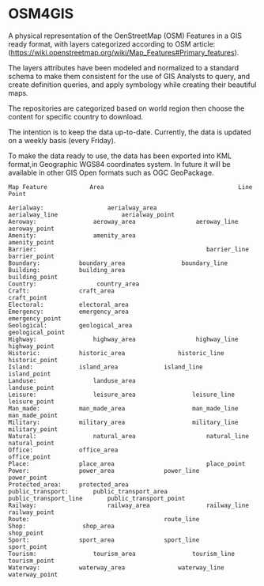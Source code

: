 # OSM4GIS
A physical representation of the OenStreetMap (OSM) Features in a GIS ready format, with layers categorized according to OSM article: (https://wiki.openstreetmap.org/wiki/Map_Features#Primary_features).

The layers attributes have been modeled and normalized to a standard schema to make them consistent for the use of GIS Analysts to query, and create definition queries, and apply symbology while creating their beautiful maps.

The repositories are categorized based on world region then choose the content for specific country to download.

The intention is to keep the data up-to-date.
Currently, the data is updated on a weekly basis (every Friday).

To make the data ready to use, the data has been exported into KML format,in Geographic WGS84 coordinates system.
In future it will be available in other GIS Open formats such as OGC GeoPackage.


```
Map Feature       	   Area										 Line											Point
                                                                                
Aerialway:					aerialway_area					aerialway_line					aerialway_point
Aeroway:				aeroway_area				 aeroway_line				 		aeroway_point
Amenity:				amenity_area										 		amenity_point
Barrier:										 		barrier_line				barrier_point
Boundary:			boundary_area				 boundary_line	
Building:			building_area										building_point
Country:				 country_area		
Craft:				craft_area								craft_point
Electoral:			electoral_area		
Emergency:			emergency_area									emergency_point
Geological:			geological_area									geological_point
Highway:				highway_area				 highway_line				highway_point
Historic:			historic_area				historic_line				historic_point
Island:				island_area				island_line				island_point
Landuse:				landuse_area										landuse_point
Leisure:				leisure_area				leisure_line				leisure_point
Man_made:			man_made_area				    man_made_line				man_made_point
Military:			military_area				    military_line				military_point
Natural:				natural_area				    natural_line				natural_point
Office:				office_area									office_point
Place:				place_area							place_point
Power:				power_area				power_line				power_point
Protected_area:		protected_area		
public_transport:		public_transport_area		public_transport_line		public_transport_point
Railway:				    railway_area				railway_line				railway_point
Route:										route_line	
Shop:				 shop_area										shop_point
Sport:				sport_area				sport_line				sport_point
Tourism:				tourism_area				tourism_line				tourism_point
Waterway:			waterway_area				waterway_line				waterway_point
```